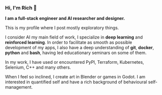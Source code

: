 ### Hi, I'm Rich 👋

**I am a full-stack engineer and AI researcher and designer.**

This is my profile where I post mostly exploratory things.

I consider AI my main field of work, I specialize in **deep learning** and **reinforced learning**. In order to facilitate as smooth as possible development of my apps, I also have a deep understanding of **git**, **docker**, **python** and **bash**, having led educationary seminars on some of them. 

In my work, I have used or encountered PyPI, Terraform, Kubernetes, Selenium, C++ and many others.

When I feel so inclined, I create art in Blender or games in Godot. I am interested in quantified self and have a rich background of behavioural self-management.

